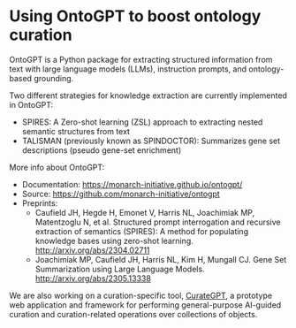 # Using OntoGPT to boost ontology curation

OntoGPT is a Python package for extracting structured information from text with large language models (LLMs), instruction prompts, and ontology-based grounding.

Two different strategies for knowledge extraction are currently implemented in OntoGPT:

- SPIRES: A Zero-shot learning (ZSL) approach to extracting nested semantic structures from text
- TALISMAN (previously known as SPINDOCTOR): Summarizes gene set descriptions (pseudo gene-set enrichment)

More info about OntoGPT:

- Documentation: <https://monarch-initiative.github.io/ontogpt/>
- Source: <https://github.com/monarch-initiative/ontogpt>
- Preprints:
    - Caufield JH, Hegde H, Emonet V, Harris NL, Joachimiak MP, Matentzoglu N, et al. Structured prompt interrogation and recursive extraction of semantics (SPIRES): A method for populating knowledge bases using zero-shot learning. <http://arxiv.org/abs/2304.02711>
    - Joachimiak MP, Caufield JH, Harris NL, Kim H, Mungall CJ. Gene Set Summarization using Large Language Models. <http://arxiv.org/abs/2305.13338>

We are also working on a curation-specific tool, [CurateGPT](https://github.com/monarch-initiative/curate-gpt),
a prototype web application and framework for performing general-purpose AI-guided curation and curation-related operations over collections of objects.

